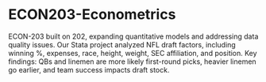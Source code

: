 # ECON203-Econometrics
ECON-203 built on 202, expanding quantitative models and addressing data quality issues. Our Stata project analyzed NFL draft factors, including winning %, expenses, race, height, weight, SEC affiliation, and position. Key findings: QBs and linemen are more likely first-round picks, heavier linemen go earlier, and team success impacts draft stock.
